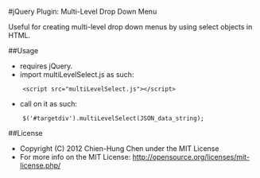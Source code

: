 #jQuery Plugin: Multi-Level Drop Down Menu

Useful for creating multi-level drop down menus by using select objects in HTML.


##Usage

- requires jQuery.
- import multiLevelSelect.js as such:
	
~~~
	<script src="multiLevelSelect.js"></script>
~~~

- call on it as such:

~~~
	$('#targetdiv').multiLevelSelect(JSON_data_string);
~~~

##License
- Copyright (C) 2012 Chien-Hung Chen under the MIT License
- For more info on the MIT License: http://opensource.org/licenses/mit-license.php/